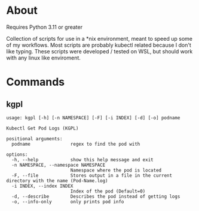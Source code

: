 # About

Requires Python 3.11 or greater

Collection of scripts for use in a *nix environment, meant to speed up some of my workflows. Most scripts are probably kubectl related because I don't like typing. These scripts were developed / tested on WSL, but should work with any linux like enviroment.

# Commands

## kgpl

```
usage: kgpl [-h] [-n NAMESPACE] [-F] [-i INDEX] [-d] [-o] podname

Kubectl Get Pod Logs (KGPL)

positional arguments:
  podname               regex to find the pod with

options:
  -h, --help            show this help message and exit
  -n NAMESPACE, --namespace NAMESPACE
                        Namespace where the pod is located
  -F, --file            Stores output in a file in the current directory with the name (Pod-Name.log)
  -i INDEX, --index INDEX
                        Index of the pod (Default=0)
  -d, --describe        Describes the pod instead of getting logs
  -o, --info-only       only prints pod info
```
